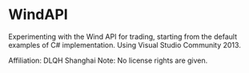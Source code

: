 # WindAPI
Experimenting with the Wind API for trading, starting from the default examples of C# implementation. Using Visual Studio Community 2013.

Affiliation: DLQH Shanghai
Note: No license rights are given.
